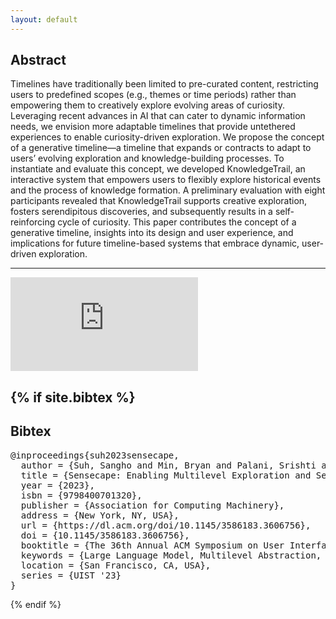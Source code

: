 ```yaml
---
layout: default
---
```


## Abstract

Timelines have traditionally been limited to pre-curated content, restricting users to predefined scopes (e.g., themes or time periods) rather than empowering them to creatively explore evolving areas of curiosity. Leveraging recent advances in AI that can cater to dynamic information needs, we envision more adaptable timelines that provide untethered experiences to enable curiosity-driven exploration. We propose the concept of a generative timeline—a timeline that expands or contracts to adapt to users’ evolving exploration and knowledge-building processes. To instantiate and evaluate this concept, we developed KnowledgeTrail, an interactive system that empowers users to flexibly explore historical events and the process of knowledge formation. A preliminary evaluation with eight participants revealed that KnowledgeTrail supports creative exploration, fosters serendipitous discoveries, and subsequently results in a self-reinforcing cycle of curiosity. This paper contributes the concept of a generative timeline, insights into its design and user experience, and implications for future timeline-based systems that embrace dynamic, user-driven exploration.

---


<div class="video-wrapper">
  <iframe src="https://www.youtube.com/embed/RjxtAh414WU?si=mO_QHjW_32NUxNBb&color=white&rel=0&modestlogo=1" id="yt-video" frameborder="0" allow="accelerometer; autoplay; clipboard-write; encrypted-media; gyroscope; picture-in-picture" allowfullscreen></iframe>
</div>


<!-- 
---
<h2 id="node">Generative Timeline</h2>

Our work introduces the concept of the generative timeline. The illustration below highlights its key features. Prior work on timelines involved timelines either constructed from pre-existing documents or curated by experts, limiting users' ability to explore beyond the available dataset or the predefined timeline. In contrast, with the use of AI models, the generative timeline can dynamically expand or contract for (A) breadth-based or (B) depth-based exploration, enabling flexible, untethered exploration.

<div style="text-align:-webkit-center">
  <div class="img-container" style="text-align: -webkit-center;">
    <img src="/assets/img/knowledgetrail/generative_timeline.png"/>
  </div>
</div>


An example of event generation in KnowledgeTrail: Users can generate events relating to a topic by (A) hovering over an event and (B) selecting the Events button in the Expand Bar or (C) Search Bar. This renders them in the canvas with arrows (D) tracing out the path of generation. A description on how these generated events are related is then (E) displayed in the Side Panel under the Relationships tab.
<div style="text-align:-webkit-center">
  <div class="img-container" style="width:100%; text-align: -webkit-center;">
    <img src="/assets/img/knowledgetrail/Teaser New.png"/>
  </div>
</div>

Contextual Event Generation: Users can steer the type of event generation within a single prompt (e.g. United States). One context (World War II) can generate events focusing around that topic (A), while another context (Revolution) can help constrain the generation to a completely separate group of events (B) when the Events button is clicked.
<div style="text-align:-webkit-center">
  <div class="img-container" style="text-align: -webkit-center;">
    <img src="/assets/img/knowledgetrail/EventGenerationContext.png"/>
  </div>
</div>

<div style="text-align:-webkit-center">
  <div class="img-container" style="width: 100%; text-align: -webkit-center;">
    <img src="/assets/img/knowledgetrail/ExplainQuestionsFlow.png"/>
  </div>
</div>
Generating Descriptions Flow: Users can (1) learn more details about a topic in the Search Box or event in the timeline by (2) using the Explain button. A detailed explanation is then (3) generated in the Side Panel for the given topic/event. To facilitate further exploration on the topic, the Questions button (4) can be clicked to generate a list of questions relating to the topic and context. Users can (5) select one of these questions to learn more about and a response will be (6) generated again on the Side Panel.


<div style="text-align:-webkit-center; display: flex; flex-direction: row">
  <div class="img-container" style="width: 50%; text-align: -webkit-center; padding: 5px;">
    <img src="/assets/img/knowledgetrail/Legend1.png"/>
    No Event Types selected
  </div>
  <div class="img-container" style="width: 50%; text-align: -webkit-center; padding: 5px;">
    <img src="/assets/img/knowledgetrail/Legend2.png"/>
    Selected the Event Type
  </div>
</div>
Legend Panel: All Event Types and their assigned color coding are listed here. Users can filter and efficiently navigate (b) to a select group of nodes corresponding to the label they select. Matching nodes of that type are highlighted and the view zooms in to focus on these events.

<div style="text-align:-webkit-center; display: flex; flex-direction: row">
  <div class="img-container" style="width: 50%; text-align: -webkit-center; padding: 5px;">
    <img src="/assets/img/knowledgetrail/SemanticZoom1.png"/>
    Semantic Zoom (Scale > 0.4)
  </div>
  <div class="img-container" style="width: 50%; text-align: -webkit-center; padding: 5px;">
    <img src="/assets/img/knowledgetrail/SemanticZoom2.png"/>
    Semantic Zoom (Scale <= 0.4)
  </div>
</div>
Semantic Zoom: As users zoom out on the Timeline View (<= 0.4 zoom scale) to see relationships and patterns between the generated events (e.g., clusters of nearby events, groupings of similar event types, etc.), the nodes will collapse into dots to make them more salient and readable. As a user (b) hovers over an event, the title for that event is displayed along with a small summary of the event as long as the Explain button has been clicked for this event before. 

<div style="text-align:-webkit-center">
  <div class="img-container" style="width: 100%; text-align: -webkit-center;">
    <img src="/assets/img/knowledgetrail/SelectTitleOrEvent-horizontal.png"/>
    Navigation from the Side Panel: Users can easily return to previously generated content on the timeline by using the Side Panel. By (2) clicking on the title of a result in the Relationships tab, the Timeline View will change to encompass all of the events referenced in that result. When (3) selecting an individual event in the timeline or the Side Panel, the view will zoom in on that particular event on the timeline. Hovering over an event within a Side Panel result will highlight that event on the timeline to make it easy to spot amongst other generated nodes.
  </div>
</div>


<div style="text-align:-webkit-center">
  <div class="img-container" style="width:70%; text-align: -webkit-center;">
    <img src="/assets/img/knowledgetrail/GenerateRelationships.png"/>
    Generating Relationships: Users can determine the relation between 2 or more separate events generated on the timeline by selecting the events and clicking the Generate Relationship button. A paragraph describing the potential relationship between the events is then generated and displayed in the Side Panel under the Relationships tab.
  </div>
</div> 

-->


{% if site.bibtex %}
------

## Bibtex

<pre>
@inproceedings{suh2023sensecape,
  author = {Suh, Sangho and Min, Bryan and Palani, Srishti and Xia, Haijun},
  title = {Sensecape: Enabling Multilevel Exploration and Sensemaking with Large Language Models},
  year = {2023},
  isbn = {9798400701320},
  publisher = {Association for Computing Machinery},
  address = {New York, NY, USA},
  url = {https://dl.acm.org/doi/10.1145/3586183.3606756},
  doi = {10.1145/3586183.3606756},
  booktitle = {The 36th Annual ACM Symposium on User Interface Software and Technology},
  keywords = {Large Language Model, Multilevel Abstraction, Visualization},
  location = {San Francisco, CA, USA},
  series = {UIST '23}
}
</pre>

{% endif %}